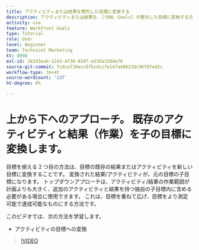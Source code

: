 ```yaml
---
title: アクティビティまたは結果を整列した目標に変換する
description: アクティビティまたは結果を、[!DNL Gools] の整合した目標に変換する方法を説明します。
activity: use
feature: Workfront Goals
type: Tutorial
role: User
level: Beginner
team: Technical Marketing
kt: 8898
exl-id: 16343eab-1243-4f36-824f-a53da328de78
source-git-commit: 7cdce710ecc6fbcdccfe147a40623dc96f07ed2c
workflow-type: tm+mt
source-wordcount: '137'
ht-degree: 0%

---
```


# 上から下へのアプローチ。 既存のアクティビティと結果（作業）を子の目標に変換します。

目標を揃える 2 つ目の方法は、目標の既存の結果またはアクティビティを新しい目標に変換することです。 変換された結果/アクティビティが、元の目標の子目標になります。 トップダウンアプローチは、アクティビティ/結果の作業範囲が計画よりも大きく、追加のアクティビティと結果を持つ独自の子目標内に含める必要がある場合に使用できます。 これは、目標を重ねて広げ、目標をより測定可能で達成可能なものにする方法です。

このビデオでは、次の方法を学習します。

* アクティビティの目標への変換

>[!VIDEO](https://video.tv.adobe.com/v/335192/?quality=12)
